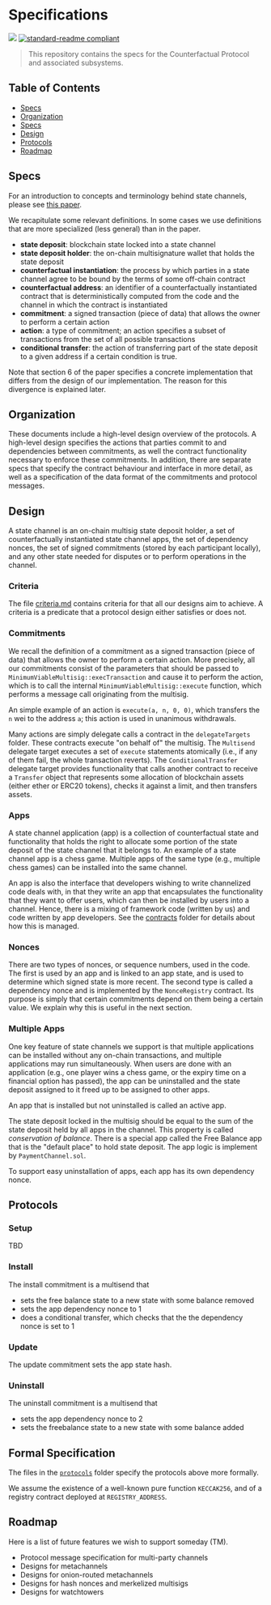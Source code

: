 # Specifications

[![](https://img.shields.io/badge/made%20by-L4-black.svg?style=flat-square)](http://l4v.io)
[![standard-readme compliant](https://img.shields.io/badge/standard--readme-OK-green.svg?style=flat-square)](https://github.com/RichardLitt/standard-readme)

> This repository contains the specs for the Counterfactual Protocol and associated subsystems.

## Table of Contents

- [Specs](#specs)
- [Organization](#organization)
- [Specs](#specs)
- [Design](#design)
- [Protocols](#protocols)
- [Roadmap](#roadmap)

## Specs

For an introduction to concepts and terminology behind state channels, please see [this paper](https://counterfactual.com/statechannels).

We recapitulate some relevant definitions. In some cases we use definitions that are more specialized (less general) than in the paper.

- **state deposit**: blockchain state locked into a state channel
- **state deposit holder**: the on-chain multisignature wallet that holds the state deposit
- **counterfactual instantiation**: the process by which parties in a state channel agree to be bound by the terms of some off-chain contract
- **counterfactual address**: an identifier of a counterfactually instantiated contract that is deterministically computed from the code and the channel in which the contract is instantiated
- **commitment**: a signed transaction (piece of data) that allows the owner to perform a certain action
- **action**: a type of commitment; an action specifies a subset of transactions from the set of all possible transactions
- **conditional transfer**: the action of transferring part of the state deposit to a given address if a certain condition is true.

Note that section 6 of the paper specifies a concrete implementation that differs from the design of our implementation. The reason for this divergence is explained later.

## Organization

These documents include a high-level design overview of the protocols. A high-level design specifies the actions that parties commit to and dependencies between commitments, as well the contract functionality necessary to enforce these commitments. In addition, there are separate specs that specify the contract behaviour and interface in more detail, as well as a specification of the data format of the commitments and protocol messages.

## Design

A state channel is an on-chain multisig state deposit holder, a set of counterfactually instantiated state channel apps, the set of dependency nonces, the set of signed commitments (stored by each participant locally), and any other state needed for disputes or to perform operations in the channel.

### Criteria

The file [criteria.md](criteria.md) contains criteria for that all our designs aim to achieve. A criteria is a predicate that a protocol design either satisfies or does not.

### Commitments

We recall the definition of a commitment as a signed transaction (piece of data) that allows the owner to perform a certain action. More precisely, all our commitments consist of the parameters that should be passed to `MinimumViableMultisig::execTransaction` and cause it to perform the action, which is to call the internal `MinimumViableMultisig::execute` function, which performs a message call originating from the multisig.

An simple example of an action is `execute(a, n, 0, 0)`, which transfers the `n` wei to the address `a`; this action is used in unanimous withdrawals.

Many actions are simply delegate calls a contract in the `delegateTargets` folder. These contracts execute "on behalf of" the multisig. The `Multisend` delegate target executes a set of `execute` statements atomically (i.e., if any of them fail, the whole transaction reverts). The `ConditionalTransfer` delegate target provides functionality that calls another contract to receive a `Transfer` object that represents some allocation of blockchain assets (either ether or ERC20 tokens), checks it against a limit, and then transfers assets.

### Apps

A state channel application (app) is a collection of counterfactual state and functionality that holds the right to allocate some portion of the state deposit of the state channel that it belongs to. An example of a state channel app is a chess game. Multiple apps of the same type (e.g., multiple chess games) can be installed into the same channel.

An app is also the interface that developers wishing to write channelized code deals with, in that they write an app that encapsulates the functionality that they want to offer users, which can then be installed by users into a channel. Hence, there is a mixing of framework code (written by us) and code written by app developers. See the [contracts](contracts/README.md) folder for details about how this is managed.

### Nonces

There are two types of nonces, or sequence numbers, used in the code. The first is used by an app and is linked to an app state, and is used to determine which signed state is more recent. The second type is called a dependency nonce and is implemented by the `NonceRegistry` contract. Its purpose is simply that certain commitments depend on them being a certain value. We explain why this is useful in the next section.

### Multiple Apps

One key feature of state channels we support is that multiple applications can be installed without any on-chain transactions, and multiple applications may run simultaneously. When users are done with an application (e.g., one player wins a chess game, or the expiry time on a financial option has passed), the app can be uninstalled and the state deposit assigned to it freed up to be assigned to other apps.

An app that is installed but not uninstalled is called an active app.

The state deposit locked in the multisig should be equal to the sum of the state deposit held by all apps in the channel. This property is called *conservation of balance*. There is a special app called the Free Balance app that is the "default place" to hold state deposit. The app logic is implement by `PaymentChannel.sol`.

To support easy uninstallation of apps, each app has its own dependency nonce.

## Protocols

### Setup

TBD

### Install

The install commitment is a multisend that

- sets the free balance state to a new state with some balance removed
- sets the app dependency nonce to 1
- does a conditional transfer, which checks that the the dependency nonce is set to 1

### Update

The update commitment sets the app state hash.

### Uninstall

The uninstall commitment is a multisend that

- sets the app dependency nonce to 2
- sets the freebalance state to a new state with some balance added

## Formal Specification

The files in the [`protocols`](protocols) folder specify the protocols above more formally.

We assume the existence of a well-known pure function `KECCAK256`, and of a registry contract deployed at `REGISTRY_ADDRESS`.

## Roadmap

Here is a list of future features we wish to support someday (TM).

- Protocol message specification for multi-party channels
- Designs for metachannels
- Designs for onion-routed metachannels
- Designs for hash nonces and merkelized multisigs
- Designs for watchtowers
